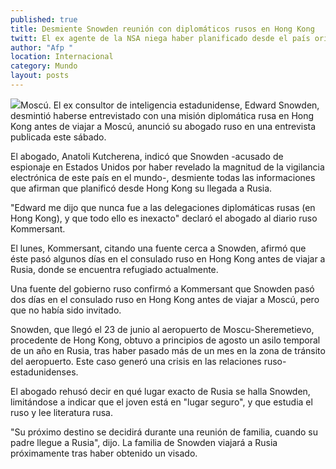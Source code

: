 ```yaml
---
published: true
title: Desmiente Snowden reunión con diplomáticos rusos en Hong Kong
twitt: El ex agente de la NSA niega haber planificado desde el país oriental su llegada a Moscú
author: "Afp "
location: Internacional
category: Mundo
layout: posts
---
```


![](http://i.imgur.com/3LUMatqm.jpg)Moscú. El ex consultor de inteligencia estadunidense, Edward Snowden, desmintió haberse entrevistado con una misión diplomática rusa en Hong Kong antes de viajar a Moscú, anunció su abogado ruso en una entrevista publicada este sábado.

El abogado, Anatoli Kutcherena, indicó que Snowden -acusado de espionaje en Estados Unidos por haber revelado la magnitud de la vigilancia electrónica de este país en el mundo-, desmiente todas las informaciones que afirman que planificó desde Hong Kong su llegada a Rusia.

"Edward me dijo que nunca fue a las delegaciones diplomáticas rusas (en Hong Kong), y que todo ello es inexacto" declaró el abogado al diario ruso Kommersant.

El lunes, Kommersant, citando una fuente cerca a Snowden, afirmó que éste pasó algunos días en el consulado ruso en Hong Kong antes de viajar a Rusia, donde se encuentra refugiado actualmente.

Una fuente del gobierno ruso confirmó a Kommersant que Snowden pasó dos días en el consulado ruso en Hong Kong antes de viajar a Moscú, pero que no había sido invitado.

Snowden, que llegó el 23 de junio al aeropuerto de Moscu-Sheremetievo, procedente de Hong Kong, obtuvo a principios de agosto un asilo temporal de un año en Rusia, tras haber pasado más de un mes en la zona de tránsito del aeropuerto. Este caso generó una crisis en las relaciones ruso-estadunidenses.

El abogado rehusó decir en qué lugar exacto de Rusia se halla Snowden, limitándose a indicar que el joven está en "lugar seguro", y que estudia el ruso y lee literatura rusa.

"Su próximo destino se decidirá durante una reunión de familia, cuando su padre llegue a Rusia", dijo. La familia de Snowden viajará a Rusia próximamente tras haber obtenido un visado.
